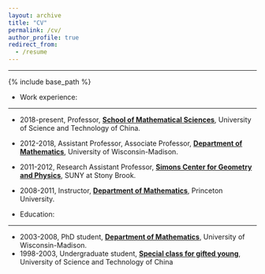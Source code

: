 ```yaml
---
layout: archive
title: "CV"
permalink: /cv/
author_profile: true
redirect_from:
  - /resume
---
```





---

{% include base_path %}


- Work experience:
---
   - 2018-present, Professor, **[School of Mathematical Sciences](https://math.ustc.edu.cn/main.htm)**, University of Science and Technology of China.
   - 2012-2018, Assistant Professor, Associate Professor, **[Department of Mathematics](https://www.math.wisc.edu/)**, University of Wisconsin-Madison. 
   - 2011-2012, Research Assistant Professor, **[Simons Center for Geometry and Physics](https://scgp.stonybrook.edu/)**, SUNY at Stony Brook.
   - 2008-2011, Instructor, **[Department of Mathematics](https://www.math.princeton.edu/)**, Princeton University.
    
- Education:
---
   - 2003-2008, PhD student, **[Department of Mathematics](https://math.ustc.edu.cn/new/main.psp)**, University of Wisconsin-Madison.  
   - 1998-2003, Undergraduate student, **[Special class for gifted young](https://sgy.ustc.edu.cn/)**, University of Science and Technology of China



